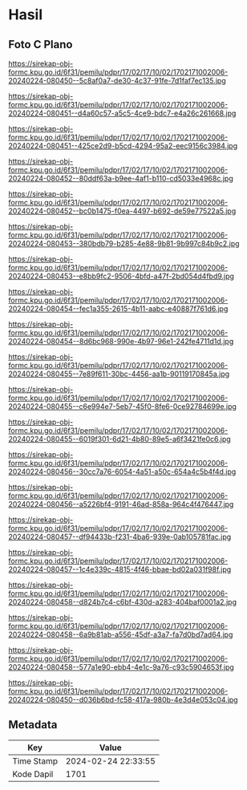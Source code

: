 # Hasil

## Foto C Plano

https://sirekap-obj-formc.kpu.go.id/6f31/pemilu/pdpr/17/02/17/10/02/1702171002006-20240224-080450--5c8af0a7-de30-4c37-91fe-7d1faf7ec135.jpg

https://sirekap-obj-formc.kpu.go.id/6f31/pemilu/pdpr/17/02/17/10/02/1702171002006-20240224-080451--d4a60c57-a5c5-4ce9-bdc7-e4a26c261668.jpg

https://sirekap-obj-formc.kpu.go.id/6f31/pemilu/pdpr/17/02/17/10/02/1702171002006-20240224-080451--425ce2d9-b5cd-4294-95a2-eec9156c3984.jpg

https://sirekap-obj-formc.kpu.go.id/6f31/pemilu/pdpr/17/02/17/10/02/1702171002006-20240224-080452--80ddf63a-b9ee-4af1-b110-cd5033e4968c.jpg

https://sirekap-obj-formc.kpu.go.id/6f31/pemilu/pdpr/17/02/17/10/02/1702171002006-20240224-080452--bc0b1475-f0ea-4497-b692-de59e77522a5.jpg

https://sirekap-obj-formc.kpu.go.id/6f31/pemilu/pdpr/17/02/17/10/02/1702171002006-20240224-080453--380bdb79-b285-4e88-9b81-9b997c84b9c2.jpg

https://sirekap-obj-formc.kpu.go.id/6f31/pemilu/pdpr/17/02/17/10/02/1702171002006-20240224-080453--e8bb9fc2-9506-4bfd-a47f-2bd054d4fbd9.jpg

https://sirekap-obj-formc.kpu.go.id/6f31/pemilu/pdpr/17/02/17/10/02/1702171002006-20240224-080454--fec1a355-2615-4b11-aabc-e40887f761d6.jpg

https://sirekap-obj-formc.kpu.go.id/6f31/pemilu/pdpr/17/02/17/10/02/1702171002006-20240224-080454--8d6bc968-990e-4b97-96e1-242fe4711d1d.jpg

https://sirekap-obj-formc.kpu.go.id/6f31/pemilu/pdpr/17/02/17/10/02/1702171002006-20240224-080455--7e89f611-30bc-4456-aa1b-90119170845a.jpg

https://sirekap-obj-formc.kpu.go.id/6f31/pemilu/pdpr/17/02/17/10/02/1702171002006-20240224-080455--c6e994e7-5eb7-45f0-8fe6-0ce92784699e.jpg

https://sirekap-obj-formc.kpu.go.id/6f31/pemilu/pdpr/17/02/17/10/02/1702171002006-20240224-080455--6019f301-6d21-4b80-89e5-a6f3421fe0c6.jpg

https://sirekap-obj-formc.kpu.go.id/6f31/pemilu/pdpr/17/02/17/10/02/1702171002006-20240224-080456--30cc7a76-6054-4a51-a50c-654a4c5b4f4d.jpg

https://sirekap-obj-formc.kpu.go.id/6f31/pemilu/pdpr/17/02/17/10/02/1702171002006-20240224-080456--a5226bf4-9191-46ad-858a-964c4f476447.jpg

https://sirekap-obj-formc.kpu.go.id/6f31/pemilu/pdpr/17/02/17/10/02/1702171002006-20240224-080457--df94433b-f231-4ba6-939e-0ab105781fac.jpg

https://sirekap-obj-formc.kpu.go.id/6f31/pemilu/pdpr/17/02/17/10/02/1702171002006-20240224-080457--1c4e339c-4815-4f46-bbae-bd02a031f98f.jpg

https://sirekap-obj-formc.kpu.go.id/6f31/pemilu/pdpr/17/02/17/10/02/1702171002006-20240224-080458--d824b7c4-c6bf-430d-a283-404baf0001a2.jpg

https://sirekap-obj-formc.kpu.go.id/6f31/pemilu/pdpr/17/02/17/10/02/1702171002006-20240224-080458--6a9b81ab-a556-45df-a3a7-fa7d0bd7ad64.jpg

https://sirekap-obj-formc.kpu.go.id/6f31/pemilu/pdpr/17/02/17/10/02/1702171002006-20240224-080458--577a1e90-ebb4-4e1c-9a76-c93c5904653f.jpg

https://sirekap-obj-formc.kpu.go.id/6f31/pemilu/pdpr/17/02/17/10/02/1702171002006-20240224-080450--d036b6bd-fc58-417a-980b-4e3d4e053c04.jpg


## Metadata

| Key        | Value               |
| ---------- | ------------------- |
| Time Stamp | 2024-02-24 22:33:55 |
| Kode Dapil | 1701                |



